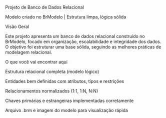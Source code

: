 Projeto de Banco de Dados Relacional

Modelo criado no BrModelo | Estrutura limpa, lógica sólida

Visão Geral

Este projeto apresenta um banco de dados relacional construído no BrModelo, focado em organização, escalabilidade e integridade dos dados. O objetivo foi estruturar uma base sólida, seguindo as melhores práticas de modelagem relacional.

O que você vai encontrar aqui

Estrutura relacional completa (modelo lógico)

Entidades bem definidas com atributos, tipos e restrições

Relacionamentos normalizados (1:1, 1:N, N:N)

Chaves primárias e estrangeiras implementadas corretamente

Arquivo .brm e imagem do modelo para visualização rápida
